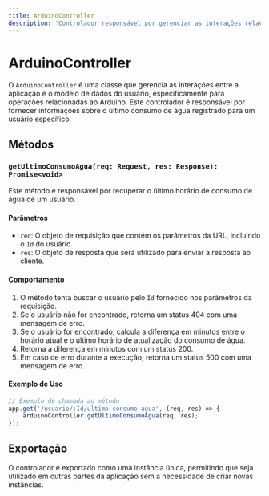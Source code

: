 ```yaml
---
title: ArduinoController
description: 'Controlador responsável por gerenciar as interações relacionadas ao Arduino, incluindo a obtenção do último consumo de água do usuário.'
---
```


# ArduinoController

O `ArduinoController` é uma classe que gerencia as interações entre a aplicação e o modelo de dados do usuário, especificamente para operações relacionadas ao Arduino. Este controlador é responsável por fornecer informações sobre o último consumo de água registrado para um usuário específico.

## Métodos

### `getUltimoConsumoAgua(req: Request, res: Response): Promise<void>`

Este método é responsável por recuperar o último horário de consumo de água de um usuário.

#### Parâmetros

- `req`: O objeto de requisição que contém os parâmetros da URL, incluindo o `Id` do usuário.
- `res`: O objeto de resposta que será utilizado para enviar a resposta ao cliente.

#### Comportamento

1. O método tenta buscar o usuário pelo `Id` fornecido nos parâmetros da requisição.
2. Se o usuário não for encontrado, retorna um status 404 com uma mensagem de erro.
3. Se o usuário for encontrado, calcula a diferença em minutos entre o horário atual e o último horário de atualização do consumo de água.
4. Retorna a diferença em minutos com um status 200.
5. Em caso de erro durante a execução, retorna um status 500 com uma mensagem de erro.

#### Exemplo de Uso

```javascript
// Exemplo de chamada ao método
app.get('/usuario/:Id/ultimo-consumo-agua', (req, res) => {
    arduinoController.getUltimoConsumoAgua(req, res);
});
```

## Exportação

O controlador é exportado como uma instância única, permitindo que seja utilizado em outras partes da aplicação sem a necessidade de criar novas instâncias.